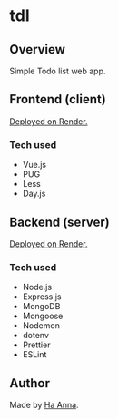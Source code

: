 # tdl

## Overview

Simple Todo list web app.

## Frontend (client)

[Deployed on Render.](https://todoist-task.onrender.com/)

### Tech used

- Vue.js
- PUG
- Less
- Day.js


## Backend (server)

[Deployed on Render.](https://todoist-be.onrender.com/)

### Tech used
- Node.js
- Express.js
- MongoDB
- Mongoose
- Nodemon
- dotenv
- Prettier
- ESLint


## Author

Made by [Ha Anna](https://haanna.com/).